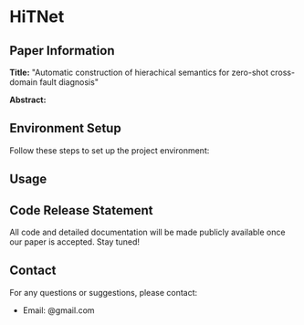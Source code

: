 # HiTNet


## Paper Information

**Title:** "Automatic construction of hierachical semantics for zero-shot cross-domain fault diagnosis"

**Abstract:**


## Environment Setup

Follow these steps to set up the project environment:



## Usage



## Code Release Statement

All code and detailed documentation will be made publicly available once our paper is accepted. Stay tuned!

## Contact

For any questions or suggestions, please contact:
- Email: @gmail.com

